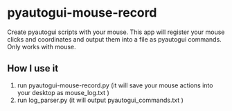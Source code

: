 # pyautogui-mouse-record
Create pyautogui scripts with your mouse. This app will register your mouse clicks and coordinates and output them into a file as pyautogui commands. Only works with mouse.

## How I use it

1. run pyautogui-mouse-record.py
  (it will save your mouse actions into your desktop as mouse_log.txt )
2. run log_parser.py
  (it will output pyautogui_commands.txt )
